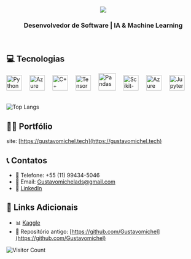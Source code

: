 <h1 align="center">
  <img src="https://readme-typing-svg.herokuapp.com/?font=Righteous&size=35&center=true&vCenter=true&width=500&height=70&duration=4000&lines=Olá!+👋;Sou+Gustavo+Michel!;" />
</h1>
<h3 align="center">Desenvolvedor de Software | IA & Machine Learning</h3>
<br/>

## 💻 Tecnologias
<div align="left">
  <img src="https://cdn.jsdelivr.net/gh/devicons/devicon@latest/icons/python/python-original.svg" height="40" alt="Python" />  
  <img width="12" />
  <img src="https://cdn.jsdelivr.net/gh/devicons/devicon@latest/icons/azuresqldatabase/azuresqldatabase-original.svg" height="40" alt="Azure SQL Database"/>
  <img width="12" />
  <img src="https://skillicons.dev/icons?i=cpp" height="40" alt="C++"/>
  <img width="12" />
  <img src="https://cdn.jsdelivr.net/gh/devicons/devicon/icons/tensorflow/tensorflow-original.svg" height="40" alt="TensorFlow"/>
  <img width="12" />
  <img src="https://cdn.jsdelivr.net/gh/devicons/devicon@latest/icons/pandas/pandas-original-wordmark.svg" height="45" alt="Pandas"/>
  <img width="12" />
  <img src="https://cdn.jsdelivr.net/gh/devicons/devicon@latest/icons/scikitlearn/scikitlearn-original.svg" height="40" alt="Scikit-learn"/>
  <img width="12" />
  <img src="https://cdn.jsdelivr.net/gh/devicons/devicon@latest/icons/azure/azure-original.svg" height="40" alt="Azure"/>
  <img width="12" />
  <img src="https://cdn.jsdelivr.net/gh/devicons/devicon@latest/icons/jupyter/jupyter-original-wordmark.svg" height="40" alt="Jupyter" /> 
</div>
<br>

![Top Langs](https://github-readme-stats.vercel.app/api/top-langs/?username=Gustavo-michel&theme=dracula&hide_border=false&include_all_commits=false&count_private=false&layout=compact)

## 👨‍💻 Portfólio
site: [https://gustavomichel.tech](https://gustavomichel.tech)

## 📞 Contatos
- 📱 Telefone: +55 (11) 99434-5046
- 📧 Email: Gustavomichelads@gmail.com
- 💼 [LinkedIn](https://www.linkedin.com/in/gustavo-michel-araujo/)

## 🔗 Links Adicionais
- 📊 [Kaggle](https://www.kaggle.com/gustavomichel)
- 🧪 Repositório antigo: [https://github.com/Gustavomichel](https://github.com/Gustavomichel)

![Visitor Count](https://visitcount.itsvg.in/api?id=Gustavo-michel&icon=0&color=12)

